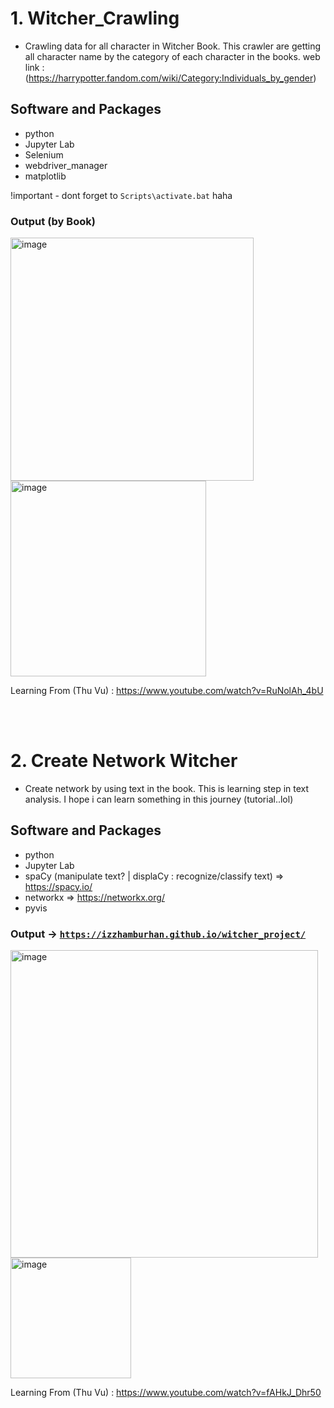 # 1. Witcher_Crawling
- Crawling data for all character in Witcher Book. This crawler are getting all character name by the category of each character in the books.
web link : (https://harrypotter.fandom.com/wiki/Category:Individuals_by_gender)

## Software and Packages
- python
- Jupyter Lab
- Selenium
- webdriver_manager
- matplotlib

!important - dont forget to <code>Scripts\activate.bat</code> haha


### Output (by Book)
<div>
<img width="389" alt="image" src="https://user-images.githubusercontent.com/58935865/180159756-34b156df-c96d-42ad-9cc7-7fc6fd79a48e.png">
<img width="313" alt="image" src="https://user-images.githubusercontent.com/58935865/180159853-5f5a2339-ba07-4cc2-8dee-b673c0cf6cbe.png">
</div>

Learning From (Thu Vu) : https://www.youtube.com/watch?v=RuNolAh_4bU

<br><br>

# 2. Create Network Witcher
- Create network by using text in the book. This is learning step in text analysis. I hope i can learn something in this journey (tutorial..lol)

## Software and Packages
- python
- Jupyter Lab
- spaCy (manipulate text? | displaCy : recognize/classify text) => https://spacy.io/
- networkx  => https://networkx.org/
- pyvis

### Output -> <code>https://izzhamburhan.github.io/witcher_project/</code>
<div>
<img width="492" alt="image" src="https://user-images.githubusercontent.com/58935865/182538398-685b11f9-3b55-4093-a39a-f4acf044b4ec.png">
<img width="193" alt="image" src="https://user-images.githubusercontent.com/58935865/182538485-f1bb73b3-f153-40f7-b762-8b82ac7f83a1.png">
</div>


Learning From (Thu Vu) : https://www.youtube.com/watch?v=fAHkJ_Dhr50
